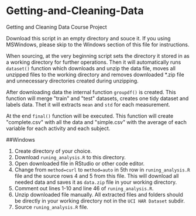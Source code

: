 Getting-and-Cleaning-Data
=========================

Getting and Cleaning Data Course Project

Download this script in an empty directory and souce it. If you using MSWindows, please skip to the Windows section of this file for instructions.

When sourcing, at the very beginning script sets the directory it stored in as a working directory for further operations. Then it will automatically runs `dataset()` function which downloads and unzip the data file, moves all unzipped files to the working directory and removes downloaded *.zip file and unnecessary directories created during unzipping.

After downloading data the internal function `groupdf()` is created. This function will merge "train" and "test" datasets,  creates one tidy dataset and labels data. Thet it will extracts `mean` and `std` for each measurement.

At the end `final()` function will be executed. This function will create "complete.csv" with all the data and "simple.csv" with the average of each variable for each activity and each subject.

##Windows

1. Create directory of your choice.
2. Download `runing_analysis.R` to this directory.
3. Open downloaded file in RStudio or other code editor.
4. Change from `method=curl` to `method=auto` in 5th row in `runing_analysis.R` file and the source rows 4 and 5 from this file. This will download all needed data and saves it as `data.zip` file in your working directory.
5. Comment out lines 1-10 and line 46 of `runing_analysis.R`.
6. Unzip downloaded file manually. All extracted files and folders should be directly in your working directory not in the `UCI HAR Dataset` subdir.
7. Source `runing_analysis.R` file.
